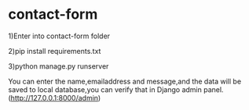 # contact-form

  
1)Enter into contact-form folder

2)pip install requirements.txt

3)python manage.py runserver

You can enter the name,emailaddress and message,and the data will be saved to local database,you can verify that in Django admin panel. (http://127.0.0.1:8000/admin)
